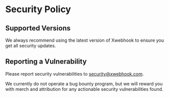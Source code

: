 # Security Policy

## Supported Versions

We always recommend using the latest version of Xwebhook to ensure you get all security updates.

## Reporting a Vulnerability

Please report security vulnerabilities to security@xwebhook.com.

We currently do not operate a bug bounty program, but we will reward you with merch and attribution for any actionable security vulnerabilities found.
